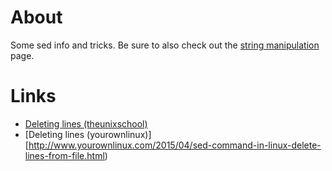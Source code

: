 # About
Some sed info and tricks. Be sure to also check out the [string manipulation](https://github.com/ProfessorKaos64/documents/blob/master/tips-and-tricks/string-manipulation.md) page.

# Links
* [Deleting lines (theunixschool)](http://www.theunixschool.com/2012/06/sed-25-examples-to-delete-line-or.html)
* [Deleting lines (yourownlinux)][http://www.yourownlinux.com/2015/04/sed-command-in-linux-delete-lines-from-file.html)
